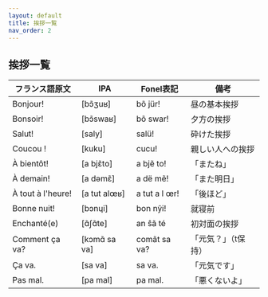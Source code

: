 ```yaml
---
layout: default
title: 挨拶一覧
nav_order: 2
---
```


## 挨拶一覧

| フランス語原文       | IPA              | Fonel表記        | 備考               |
|----------------------|------------------|------------------|--------------------|
| Bonjour!             | [bɔ̃ʒuʁ]         | bõ jür!          | 昼の基本挨拶       |
| Bonsoir!             | [bɔ̃swaʁ]        | bõ swar!         | 夕方の挨拶         |
| Salut!               | [saly]           | salü!            | 砕けた挨拶         |
| Coucou !             | [kuku]           | cucu!            | 親しい人への挨拶   |
| À bientôt!           | [a bjɛ̃to]       | a bjẽ to!        | 「またね」         |
| À demain!            | [a dəmɛ̃]        | a dë mẽ!         | 「また明日」       |
| À tout à l'heure!    | [a tut alœʁ]     | a tut a l œr!    | 「後ほど」         |
| Bonne nuit!          | [bɔnɥi]          | bon nŷi!         | 就寝前             |
| Enchanté(e)          | [ɑ̃ʃɑ̃te]        | an ŝã té         | 初対面の挨拶       |
| Comment ça va?       | [kɔmɑ̃ sa va]    | comãt sa va?     | 「元気？」（t保持）|
| Ça va.               | [sa va]          | sa va.           | 「元気です」       |
| Pas mal.             | [pa mal]         | pa mal.          | 「悪くないよ」     |

